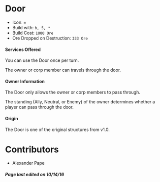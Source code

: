 Door
=======

* Icon: `=`
* Build with: `b, 5, *`
* Build Cost: `1000 Ore`
* Ore Dropped on Destruction: `333 Ore`

#### Services Offered

You can use the Door once per turn.

The owner or corp member can travels through the door.

#### Owner Information

The Door only allows the owner or corp members to pass through.  

The standing (Ally, Neutral, or Enemy) of the owner determines whether a player can pass through the door.

#### Origin

The Door is one of the original structures from v1.0.

Contributors
============
- Alexander Pape

##### Page last edited on 10/14/16
